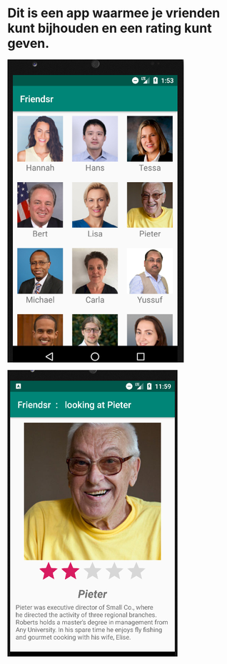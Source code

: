 # Dit is een app waarmee je vrienden kunt bijhouden en een rating kunt geven.

![screenshot](doc/screenshotFriendsr.png)

![screenshot](doc/screenshotProfile.png)